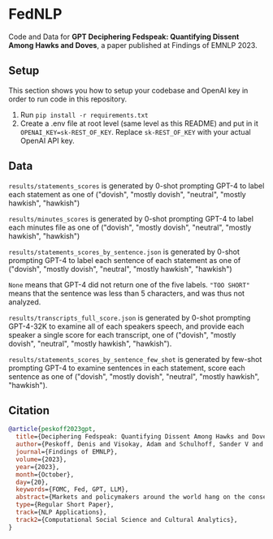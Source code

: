 # FedNLP

Code and Data for **GPT Deciphering Fedspeak: Quantifying Dissent Among Hawks and Doves**, a paper published at Findings of EMNLP 2023.

## Setup

This section shows you how to setup your codebase and OpenAI key in order to run code in this repository.

1. Run `pip install -r requirements.txt`
2. Create a .env file at root level (same level as this README) and put in it `OPENAI_KEY=sk-REST_OF_KEY`. Replace `sk-REST_OF_KEY` with your actual OpenAI API key.

## Data

`results/statements_scores` is generated by 0-shot prompting GPT-4 to label each statement as one of ("dovish", "mostly dovish", "neutral", "mostly hawkish", "hawkish")

`results/minutes_scores` is generated by 0-shot prompting GPT-4 to label each minutes file as one of ("dovish", "mostly dovish", "neutral", "mostly hawkish", "hawkish")

`results/statements_scores_by_sentence.json` is generated by 0-shot prompting GPT-4 to label each sentence of each statement as one of ("dovish", "mostly dovish", "neutral", "mostly hawkish", "hawkish")

`None` means that GPT-4 did not return one of the five labels. `"TOO SHORT"` means that the sentence was less than 5 characters, and was thus not analyzed.

`results/transcripts_full_score.json` is generated by 0-shot prompting GPT-4-32K to examine all of each speakers speech, and provide each speaker a single score for each transcript, one of ("dovish", "mostly dovish", "neutral", "mostly hawkish", "hawkish").

`results/statements_scores_by_sentence_few_shot` is generated by few-shot prompting GPT-4 to examine sentences in each statement, score each sentence as one of ("dovish", "mostly dovish", "neutral", "mostly hawkish", "hawkish").

## Citation

```bibtex
@article{peskoff2023gpt,
  title={Deciphering Fedspeak: Quantifying Dissent Among Hawks and Doves},
  author={Peskoff, Denis and Visokay, Adam and Schulhoff, Sander V and Wachspress, Benjamin and Blinder, Alan and Stewart, Brandon M},
  journal={Findings of EMNLP},
  volume={2023},
  year={2023},
  month={October},
  day={20},
  keywords={FOMC, Fed, GPT, LLM},
  abstract={Markets and policymakers around the world hang on the consequential monetary policy decisions made by the Federal Open Market Committee (FOMC). Publicly available textual documentation of their meetings provide insight into members' attitudes about the economy. We use GPT-4 to quantify dissent among members on the topic of inflation. We find that transcripts and minutes reflect the diversity of member views about the macroeconomic outlook in a way that is lost or omitted from the public statements. In fact, diverging opinions that shed light upon the committee's "true" attitudes are almost entirely omitted from the final statements. Hence, we argue that forecasting FOMC sentiment based solely on statements will not sufficiently reflect dissent among the hawks and doves.},
  type={Regular Short Paper},
  track={NLP Applications},
  track2={Computational Social Science and Cultural Analytics},
}
```
